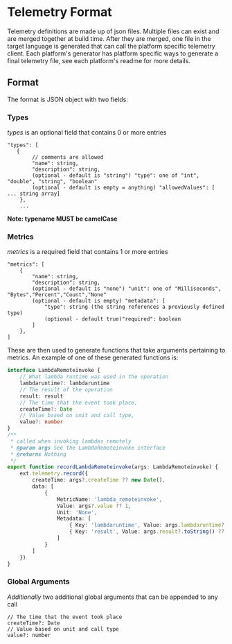 # Telemetry Format

Telemetry definitions are made up of json files. Multiple files can exist and are merged together at build time. After they are merged, one file in the target language is generated that can call the platform specific telemetry client. Each platform's generator has platform specific ways to generate a final telemetry file, see each platform's readme for more details.

## Format

The format is JSON object with two fields:

### Types

_types_ is an optional field that contains 0 or more entries

```
"types": [
   {
        // comments are allowed
        "name": string,
        "description": string,
        (optional - default is "string") "type": one of "int", "double", "string", "boolean"
        (optional - default is empty = anything) "allowedValues": [ ... string array]
    },
    ...
```

**Note: typename MUST be camelCase**

### Metrics

*metrics* is a required field that contains 1 or more entries

```
"metrics": [
    {
        "name": string,
        "description": string,
        (optional - default is "none") "unit": one of "Milliseconds", "Bytes","Percent","Count","None"
        (optional - default is empty) "metadata": [
            "type": string (the string references a previously defined type)
            (optional - default true)"required": boolean
        ]
    },
]
```

These are then used to generate functions that take arguments pertaining to metrics. An example of one of these generated functions is:

```typescript
interface LambdaRemoteinvoke {
    // What lambda runtime was used in the operation
    lambdaruntime?: lambdaruntime
    // The result of the operation
    result: result
    // The time that the event took place,
    createTime?: Date
    // Value based on unit and call type,
    value?: number
}
/**
 * called when invoking lambdas remotely
 * @param args See the LambdaRemoteinvoke interface
 * @returns Nothing
 */
export function recordLambdaRemoteinvoke(args: LambdaRemoteinvoke) {
    ext.telemetry.record({
        createTime: args?.createTime ?? new Date(),
        data: [
            {
                MetricName: 'lambda_remoteinvoke',
                Value: args?.value ?? 1,
                Unit: 'None',
                Metadata: [
                    { Key: 'lambdaruntime', Value: args.lambdaruntime?.toString() ?? '' },
                    { Key: 'result', Value: args.result?.toString() ?? '' }
                ]
            }
        ]
    })
}
```

### Global Arguments

_Additionally_ two additional global arguments that can be appended to any call

```
// The time that the event took place
createTime?: Date
// Value based on unit and call type
value?: number
```
